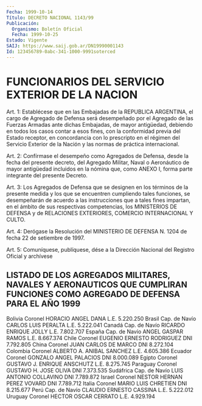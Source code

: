 ```yaml
---
Fecha: 1999-10-14
Título: DECRETO NACIONAL 1143/99
Publicación:
  Organismo: Boletín Oficial
  Fecha: 1999-10-25
Estado: Vigente
SAIJ: https://www.saij.gob.ar/DN19990001143
Id: 123456789-0abc-341-1000-9991soterced
---
```

# FUNCIONARIOS DEL SERVICIO EXTERIOR DE LA NACION

<a id="1"></a>
Art. 1:  Establécese que en las Embajadas  de  la  REPUBLICA ARGENTINA, el cargo  de Agregado de Defensa será desempeñado por el Agregado de las Fuerzas  Armadas  ante  dichas  Embajadas, de mayor antigüedad, debiendo en todos los casos contar a esos fines, con la conformidad  previa  del  Estado receptor, en concordancia  con  lo prescripto en el régimen del  Servicio  Exterior de la Nación y las normas de práctica internacional.

<a id="2"></a>
Art. 2: Confírmase el desempeño como Agregados  de  Defensa, desde la  fecha  del  presente  decreto,  del  Agregado Militar, Naval  o Aeronáutico de mayor antigüedad incluidos  en  la  nómina que, como ANEXO I, forma parte integrante del presente Decreto.

<a id="3"></a>
Art. 3: Los Agregados de Defensa que se designen en  los  términos de  la  presente  medida  y  los que se encuentren cumpliendo tales funciones, se desempeñarán de  acuerdo  a  las  instrucciones que a tales fines impartan, en el ámbito de sus respectivas competencias, los  MINISTERIOS  DE  DEFENSA y de RELACIONES EXTERIORES,  COMERCIO INTERNACIONAL Y CULTO.

<a id="4"></a>
Art. 4: Derógase la Resolución del MINISTERIO DE DEFENSA N. 1204 de fecha 22 de setiembre de 1997.

<a id="5"></a>
Art.  5: Comuníquese, publíquese,  dése a la Dirección Nacional del Registro Oficial y archívese

## LISTADO DE LOS AGREGADOS MILITARES, NAVALES Y AERONAUTICOS QUE CUMPLIRAN FUNCIONES COMO AGREGADO DE DEFENSA PARA EL AÑO 1999

<a id="1"></a>
Bolivia Coronel         HORACIO ANGEL DANA      L.E. 5.220.250 Brasil  Cap. de Navío   CARLOS LUIS PERALTA     L.E. 5.222.041 Canadá  Cap. de Navío   RICARDO ENRIQUE JOLLY   L.E. 7.802.707 España  Cap. de Navío   ANGEL GASPAR RAMOS      L.E. 8.667.374 Chile           Coronel    EUGENIO ERNESTO RODRIGUEZ      DNI 7.792.805 China           Coronel         JUAN CARLOS DE MARCO    DNI 8.272.104 Colombia        Coronel ALBERTO A. ANIBAL SANCHEZ       L.E. 4.605.386 Ecuador Coronel    GONZALO ANGEL PALACIOS     DNI 8.000.089 Egipto  Coronel GUSTAVO J. ENRIQUE ANSCHUTZ     L.E. 8.275.745 Paraguay        Coronel    GUSTAVO H. JOSE OLIVA        DNI 7.373.535 Sudáfrica       Cap. de Navío  LUIS ANTONIO COLLAVINO   DNI 7.789.872 Israel  Coronel NESTOR HERNAN PEREZ VOVARD      DNI 7.789.712 Italia  Coronel MARIO LUIS CHRETIEN           DNI 8.215.677 Perú          Cap. de Navío CLAUDIO ERNESTO CASSINA     L.E. 5.222.012 Uruguay Coronel HECTOR OSCAR CERRATO          L.E. 4.929.194